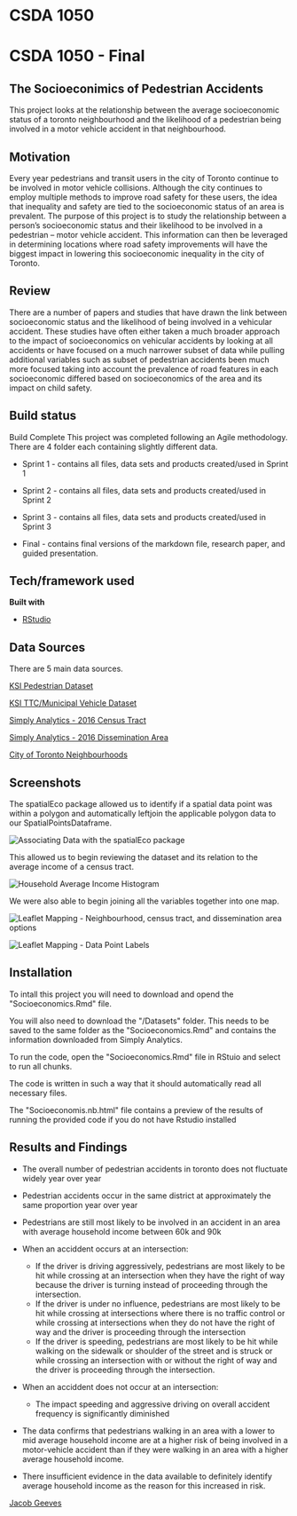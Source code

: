 
# CSDA 1050


# CSDA 1050 - Final

## The Socioeconimics of Pedestrian Accidents
This project looks at the relationship between the average socioeconomic status of a toronto neighbourhood and the likelihood of a pedestrian being involved in a motor vehicle accident in that neighbourhood.

## Motivation
Every year pedestrians and transit users in the city of Toronto continue to be involved in motor vehicle collisions. Although the city continues to employ multiple methods to improve road safety for these users, the idea that inequality and safety are tied to the socioeconomic status of an area is prevalent. The purpose of this project is to study the relationship between a person’s socioeconomic status and their likelihood to be involved in a pedestrian – motor vehicle accident. This information can then be leveraged in determining locations where road safety improvements will have the biggest impact in lowering this socioeconomic inequality in the city of Toronto.

## Review
There are a number of papers and studies that have drawn the link between socioeconomic status and
the likelihood of being involved in a vehicular accident. These studies have often either taken a much broader approach to the impact of socioeconomics on vehicular accidents by looking at all accidents or have focused on a much narrower subset of data while pulling additional variables such as subset of pedestrian accidents been much more focused taking into account the prevalence of road features in each socioeconomic differed based on socioeconomics of the area and its impact on child safety.

## Build status
Build Complete
This project was completed following an Agile methodology.
There are 4 folder each containing slightly different data.

- Sprint 1 - contains all files, data sets and products created/used in Sprint 1

- Sprint 2 - contains all files, data sets and products created/used in Sprint 2

- Sprint 3 - contains all files, data sets and products created/used in Sprint 3

- Final - contains final versions of the markdown file, research paper, and guided presentation.

## Tech/framework used

<b>Built with</b>
- [RStudio](https://www.rstudio.com/)

## Data Sources
There are 5 main data sources.

[KSI Pedestrian Dataset](https://data.torontopolice.on.ca/datasets/pedestrians)

[KSI TTC/Municipal Vehicle Dataset](https://data.torontopolice.on.ca/datasets/ttc-municipal-vehicle)

[Simply Analytics - 2016 Census Tract](https://github.com/JacobGvs/CSDA-1050F18S1/tree/master/jacobgvs_304292/final/Datasets/SimplyAnalytics_C1)

[Simply Analytics - 2016 Dissemination Area](https://github.com/JacobGvs/CSDA-1050F18S1/tree/master/jacobgvs_304292/final/Datasets/SimplyAnalytics_C2)

[City of Toronto Neighbourhoods](https://open.toronto.ca/dataset/neighbourhoods/)


## Screenshots
The spatialEco package allowed us to identify if a spatial data point was within a polygon and automatically leftjoin the applicable polygon data to our SpatialPointsDataframe. 

![Associating Data with the spatialEco package](https://github.com/JacobGvs/CSDA-1050F18S1/blob/master/jacobgvs_304292/sprint_2/AssociatingDatasets.PNG)

This allowed us to begin reviewing the dataset and its relation to the average income of a census tract.

![Household Average Income Histogram](https://github.com/JacobGvs/CSDA-1050F18S1/blob/master/jacobgvs_304292/sprint_2/Income_histogram.PNG)

We were also able to begin joining all the variables together into one map.

![Leaflet Mapping - Neighbourhood, census tract, and dissemination area options](https://github.com/JacobGvs/CSDA-1050F18S1/blob/master/jacobgvs_304292/sprint_2/ksi_polygon_mapping.PNG)

![Leaflet Mapping - Data Point Labels](https://github.com/JacobGvs/CSDA-1050F18S1/blob/master/jacobgvs_304292/sprint_2/ksi_polygon_label.PNG)

## Installation
To intall this project you will need to download and opend the "Socioeconomics.Rmd" file.

You will also need to download the "/Datasets" folder. This needs to be saved to the same folder as the "Socioeconomics.Rmd" and contains the information downloaded from Simply Analytics.

To run the code, open the "Socioeconomics.Rmd" file in RStuio and select to run all chunks.

The code is written in such a way that it should automatically read all necessary files.

The "Socioeconomis.nb.html" file contains a preview of the results of running the provided code if you do not have Rstudio installed

## Results and Findings
- The overall number of pedestrian accidents in toronto does not fluctuate widely year over year

- Pedestrian accidents occur in the same district at approximately the same proportion year over year

- Pedestrians are still most likely to be involved in an accident in an area with average household income between 60k and 90k

- When an acciddent occurs at an intersection:
    - If the driver is driving aggressively, pedestrians are most likely to be hit while crossing at an intersection when they have the right of way because the driver is turning instead of proceeding through the intersection.
    - If the driver is under no influence, pedestrians are most likely to be hit while crossing at intersections where there is no traffic control or while crossing at intersections when they do not have the right of way and the driver is proceeding through the intersection
    -  If the driver is speeding, pedestrians are most likely to be hit while walking on the sidewalk or shoulder of the street and is struck or while crossing an intersection with or without the right of way and the driver is proceeding through the intersection.
    
- When an acciddent does not occur at an intersection: 
    - The impact speeding and aggressive driving on overall accident frequency is significantly diminished

- The data confirms that pedestrians walking in an area with a lower to mid average household income are at a higher risk of being involved in a motor-vehicle accident than if they were walking in an area with a higher average household income.

- There insufficient evidence in the data available to definitely identify average household income as the reason for this increased in risk.


[Jacob Geeves](https://github.com/JacobGvs)